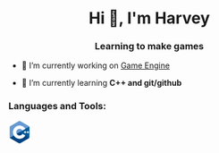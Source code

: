 <h1 align="center">Hi 👋, I'm Harvey</h1>
<h3 align="center">Learning to make games</h3>

- 🔭 I’m currently working on [Game Engine](https://github.com/HarveyK1/Game-Engine/tree/main)

- 🌱 I’m currently learning **C++ and git/github**

<h3 align="left">Languages and Tools:</h3>
<p align="left"> <a href="https://www.w3schools.com/cpp/" target="_blank" rel="noreferrer"> <img src="https://raw.githubusercontent.com/devicons/devicon/master/icons/cplusplus/cplusplus-original.svg" alt="cplusplus" width="40" height="40"/> </a> </p>

